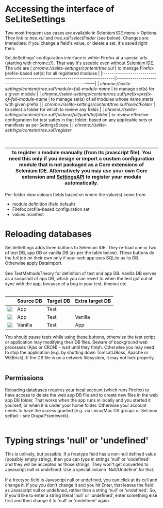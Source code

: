 

# Accessing the interface of SeLiteSettings #
Two most frequent use cases are available in Selenium IDE menu > Options. They link to <i>tree.xul</i> and <i>tree.xul?selectFolder</i> (see below). Changes are immediate: if you change a field's value, or delete a set, it's saved right then.

SeLiteSettings' configuration interface is within Firefox at a special urls (starting with chrome://). That way it's useable even without Selenium IDE. The urls are
| <i>chrome://selite-settings/content/tree.xul</i>                                   | to manage Firefox profile-based set(s) for all registered modules |
|:-----------------------------------------------------------------------------------|:------------------------------------------------------------------|
| <i>chrome://selite-settings/content/tree.xul?module=full-module-name</i>           | to manage set(s) for a given module |
| <i>chrome://selite-settings/content/tree.xul?prefix=prefix-of-full-module-name</i> | to manage set(s) of all modules whose name starts with given prefix |
| <i>chrome://selite-settings/content/tree.xul?selectFolder</i>                      | to select a folder for which to review any fields |
| <i>chrome://selite-settings/content/tree.xul?folder=/full/path/to/folder</i>       | to review effective configuration for test suites in that folder, based on any applicable sets or manifests as per SettingsScope |
| <i>chrome://selite-settings/content/tree.xul?register</i><br><font color='FFFFFF'>thispreventsthecontenttobreakintomulltiplelinesxxxxxxxxxxxxxxxxxxxxxxxxxxx</font>                          <table><thead><th> to register a module manually (from its javascript file). You need this only if you design or import a custom configuration module that is not packaged as a Core extensions of Selenium IDE. Alternatively you may use your own Core extension and <a href='SettingsApi.md'>SettingsAPI</a> to register your module automatically. </th></thead><tbody></tbody></table>

Per-folder view colours fields based on where the value(s) come from:<br>
<ul><li>module definition (field default)<br>
</li><li>Firefox profile-based configuration set<br>
</li><li>values manifest</li></ul>

<h1>Reloading databases</h1>
SeLiteSettings adds three buttons to Selenium IDE. They re-load one or two of test DB, app DB or vanilla DB (as per the table below). These buttons do the full job on their own only if your web app uses SQLite as its DB. Otherwise apply DataImport.<br>
<br>
See TestMethodsTheory for definition of test and app DB. Vanilla DB serves as a snapshot of app DB, which you can revert to when the test got out of sync with the app, because of a bug in your test, timeout etc.<br>
<br>
<table><thead><th>                                                                                                </th><th> <b>Source DB</b> </th><th> <b>Target DB</b> </th><th> <b>Extra target DB</b> </th></thead><tbody>
<tr><td> <img src='https://selite.googlecode.com/git/settings/src/chrome/skin/classic/reload_test.png' />             </td><td> App       </td><td> Test      </td><td>                 </td></tr>
<tr><td> <img src='https://selite.googlecode.com/git/settings/src/chrome/skin/classic/reload_vanilla_and_test.png' /> </td><td> App       </td><td> Test      </td><td> Vanilla         </td></tr>
<tr><td> <img src='https://selite.googlecode.com/git/settings/src/chrome/skin/classic/reload_app_and_test.png' />     </td><td> Vanilla   </td><td> Test      </td><td> App             </td></tr></tbody></table>

You should pause tests while using these buttons, otherwise the test script or application may modifying their DB files. Beware of background web processes (Ajax or CRON) - wait until they finish. Otherwise you may need to stop the application (e.g. by shutting down Tomcat/JBoss, Apache or WEBrick). If the DB file is on a network filesystem, it may not lock properly.<br>
<br>
<h2>Permissions</h2>
Reloading databases requires your local account (which runs Firefox) to have access to delete the web app DB file and to create new files in the web app DB folder. That works when the app runs in  locally and you started it yourself, or when it is under your home folder. Otherwise your account needs to have the access granted (e.g. via Linux/Mac OS groups or SeLinux setfacl - see DrupalFramework).<br>
<br>
<h1>Typing strings 'null' or 'undefined'</h1>
This is unlikely, but possible. If a freetype field has a non-null defined value (possibly empty string), then you can type in strings 'null' or 'undefined' and they will be accepted as those strings. They won't get converted to Javascript null or undefined. Use a special column 'Null/Undefine' for that.<br>
<br>
If a freetype field is Javascript null or undefined, you can click at its cell and change it. If you you don't change it and you hit Enter, that leaves the field as Javascript null or undefined, rather than a string 'null' or 'undefined'. So, if  you'd like to enter a string literal 'null' or 'undefined', enter something else first and then change it to 'null' or 'undefined' again.
